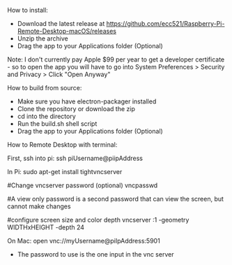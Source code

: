 How to install:
- Download the latest release at https://github.com/ecc521/Raspberry-Pi-Remote-Desktop-macOS/releases
- Unzip the archive
- Drag the app to your Applications folder (Optional)

Note: I don't currently pay Apple $99 per year to get a developer certificate - so to open the app you will have to go into System Preferences > Security and Privacy > Click "Open Anyway"



How to build from source:
- Make sure you have electron-packager installed
- Clone the repository or download the zip
- cd into the directory
- Run the build.sh shell script
- Drag the app to your Applications folder (Optional)












How to Remote Desktop with terminal:

First, ssh into pi:
ssh piUsername@piipAddress


In Pi:
sudo apt-get install tightvncserver

#Change vncserver password (optional)
vncpasswd

#A view only password is a second password that can view the screen, but cannot make changes

#configure screen size and color depth
vncserver :1 -geometry WIDTHxHEIGHT -depth 24



On Mac:
open vnc://myUsername@piIpAddress:5901
- The password to use is the one input in the vnc server

